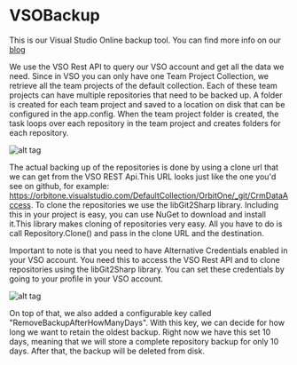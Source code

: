 # VSOBackup
This is our Visual Studio Online backup tool. You can find more info on our [blog](http://blog.orbitone.com/post/Visual-Studio-Online-Backup-Tool)

We use the VSO Rest API  to query our VSO account and get all the data we need. Since in VSO you can only have one Team Project Collection, we retrieve all the team projects of the default collection. Each of these team projects can have multiple repositories that need to be backed up. A folder is created for each team project and saved to a location on disk that can be configured in the app.config. When the team project folder is created, the task loops over each repository in the team project and creates folders for each repository.

![alt tag](http://blogs.msdn.com/cfs-filesystemfile.ashx/__key/communityserver-blogs-components-weblogfiles/00-00-00-54-43-metablogapi/1106.image_5F00_65A15B92.png)


The actual backing up of the repositories is done by using a clone url that we can get from the VSO REST Api.This URL looks just like the one you'd see on github, for example: https://orbitone.visualstudio.com/DefaultCollection/OrbitOne/_git/CrmDataAccess.
To clone the repositories we use the libGit2Sharp library. Including this in your project is easy, you can use NuGet to download and install it.This library makes cloning of repositories very easy. All you have to do is call Repository.Clone() and pass in the clone URL and the destination.

Important to note is that you need to have Alternative Credentials enabled in your VSO account. You need this to access the VSO Rest API and to clone repositories using the libGit2Sharp library. You can set these credentials by going to your profile in your VSO account.

![alt tag](http://blog.orbitone.com/image.axd?picture=%2f2015%2f05%2falternate.png)

On top of that, we also added a configurable key called "RemoveBackupAfterHowManyDays". With this key, we can decide for how long we want to retain the oldest backup. Right now we have this set 10 days, meaning that we will store a complete repository backup for only 10 days. After that, the backup will be deleted from disk.

 
